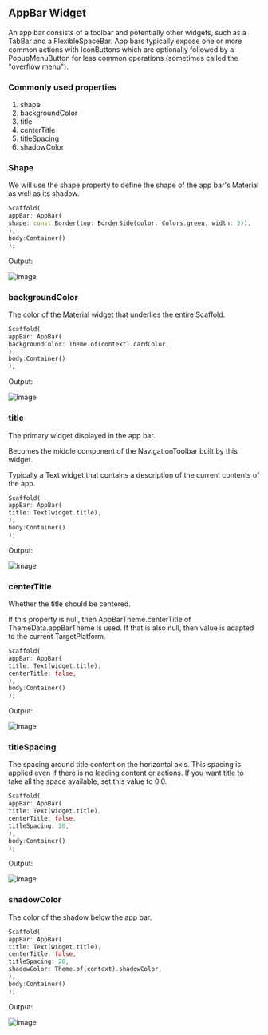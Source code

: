 ## AppBar Widget

<p> An app bar consists of a toolbar and potentially other widgets, such as a TabBar and a FlexibleSpaceBar. App bars typically expose one or more common actions with IconButtons which are optionally followed by a PopupMenuButton for less common operations (sometimes called the "overflow menu").</p>

### Commonly used properties
1. shape
2. backgroundColor
3. title
4. centerTitle
5. titleSpacing
6. shadowColor


### Shape
We will use the shape property to define the shape of the app bar's Material as well as its shadow.

```dart
Scaffold(
appBar: AppBar(
shape: const Border(top: BorderSide(color: Colors.green, width: 3)),
),
body:Container()
);
```

Output:

![image](https://user-images.githubusercontent.com/42006848/166158940-ff2a5cb5-6086-4d37-a204-93502e452ce0.png)

### backgroundColor

The color of the Material widget that underlies the entire Scaffold.

```dart
Scaffold(
appBar: AppBar(
backgroundColor: Theme.of(context).cardColor,
),
body:Container()
);
```

Output: 

![image](https://user-images.githubusercontent.com/42006848/166294275-0e732707-1e8d-493e-bd25-269a5e7149af.png)

### title

The primary widget displayed in the app bar.

Becomes the middle component of the NavigationToolbar built by this widget.

Typically a Text widget that contains a description of the current contents of the app.


```dart
Scaffold(
appBar: AppBar(
title: Text(widget.title),
),
body:Container()
);
```

Output:

![image](https://user-images.githubusercontent.com/42006848/166295487-aa472f9e-1bcb-469c-b80d-5bdb99ccd90a.png)




### centerTitle

Whether the title should be centered.

If this property is null, then AppBarTheme.centerTitle of ThemeData.appBarTheme is used. If that is also null, then value is adapted to the current TargetPlatform.

```dart
Scaffold(
appBar: AppBar(
title: Text(widget.title),
centerTitle: false,
),
body:Container()
);
```

Output:

![image](https://user-images.githubusercontent.com/42006848/166294585-f867ae4b-7b2f-489d-a593-e74b81d2dea5.png)


### titleSpacing

The spacing around title content on the horizontal axis. This spacing is applied even if there is no leading content or actions. If you want title to take all the space available, set this value to 0.0.

```dart
Scaffold(
appBar: AppBar(
title: Text(widget.title),
centerTitle: false,
titleSpacing: 20,
),
body:Container()
);
```

Output: 

![image](https://user-images.githubusercontent.com/42006848/166294953-c037d6db-f996-47e5-9c0b-07f64fc9ae3d.png)

### shadowColor

The color of the shadow below the app bar.

```dart
Scaffold(
appBar: AppBar(
title: Text(widget.title),
centerTitle: false,
titleSpacing: 20,
shadowColor: Theme.of(context).shadowColor,
),
body:Container()
);
```

Output:

![image](https://user-images.githubusercontent.com/42006848/166295270-10d657d5-b615-4792-96ce-c17e3a895241.png)

